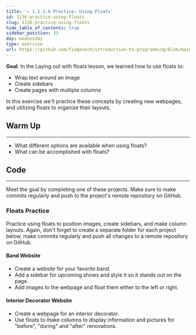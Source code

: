 ```yaml
---
title: '✏️ 1.1.3.6 Practice: Using Floats'
id: 1136-practice-using-floats
slug: 1136-practice-using-floats
hide_table_of_contents: true
sidebar_position: 33
day: wednesday
type: exercise
url: https://github.com/fidgetech/introduction-to-programming/blob/main/3f_classwork_practice_using_floats.md
---
```


**Goal**: In the Laying out with floats lesson, we learned how to use floats to:

* Wrap text around an image
* Create sidebars
* Create pages with multiple columns

In this exercise we'll practice these concepts by creating new webpages, and utilizing floats to organize their layouts.

## Warm Up
---

* What different options are available when using floats?
* What can be accomplished with floats?

## Code
---

Meet the goal by completing one of these projects. Make sure to make commits regularly and push to the project's remote repository on GitHub.

### Floats Practice

Practice using floats to position images, create sidebars, and make column layouts. Again, don't forget to create a separate folder for each project below, make commits regularly and push all changes to a remote repository on GitHub.

#### Band Website

* Create a website for your favorite band.
* Add a sidebar for upcoming shows and style it so it stands out on the page.
* Add images to the webpage and float them either to the left or right.

#### Interior Decorator Website

* Create a webpage for an interior decorator. 
* Use floats to make columns to display information and pictures for "before", "during" and "after" renovations.
